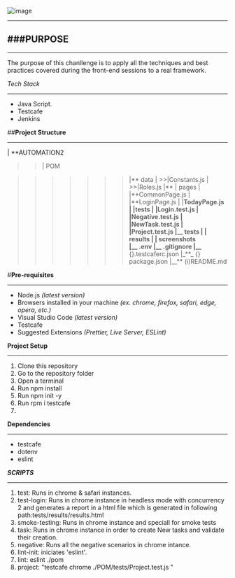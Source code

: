 ![image](https://user-images.githubusercontent.com/91338126/138530868-b765f021-aa84-4f7f-8c71-32c807c35ef2.png)

---

## ###**PURPOSE**

---

The purpose of this chanllenge is to apply all the techniques and best practices covered during the front-end sessions to a real framework.

_Tech Stack_

---

- Java Script.
- Testcafe
- Jenkins

##**Project Structure**

---

| \*\*AUTOMATION2

> > | POM

> > > > > > > |** data
> > > > > > > | >>|Constants.js
> > > > > > > | >>|Roles.js
> > > > > > > |** | pages
> > > > > > > | |**CommonPage.js
> > > > > > > | |**LoginPage.js
> > > > > > > | |**TodayPage.js
> > > > > > > | |**tests
> > > > > > > | |**Login.test.js
> > > > > > > | |**Negative.test.js
> > > > > > > | |**NewTask.test.js
> > > > > > > | |**Project.test.js
> > > > > > > |\_**\_ tests
> > > > > > > | |** results
> > > > > > > | |** screenshots  
> > > > > > > |\_\_** .env
> > > > > > > |\_**\_ .gitignore
> > > > > > > |\_\_** {}.testcaferc.json
> > > > > > > |\_\*\*\_ {} package.json
> > > > > > > |\_\_\*\* (i)README.md

#**Pre-requisites**

---

- Node.js _(latest version)_
- Browsers installed in your machine _(ex. chrome, firefox, safari, edge, opera, etc.)_
- Visual Studio Code _(latest version)_
- Testcafe
- Suggested Extensions _(Prettier, Live Server, ESLint)_

**Project Setup**

---

1. Clone this repository
2. Go to the repository folder
3. Open a terminal
4. Run npm install
5. Run npm init -y
6. Run rpm i testcafe
7.

**Dependencies**

---

- testcafe
- dotenv
- eslint

**_SCRIPTS_**

---

1. test: Runs in chrome & safari instances.
2. test-login: Runs in chrome instance in headless mode with concurrency 2 and generates a report in a html file which is generated in following path:tests/results/results.html
3. smoke-testing: Runs in chrome instance and speciall for smoke tests
4. task: Runs in chrome instance in order to create New tasks and validate their creation.
5. negative: Runs all the negative scenarios in chrome intance.
6. lint-init: iniciates 'eslint'.
7. lint: eslint ./pom
8. project: "testcafe chrome ./POM/tests/Project.test.js "
